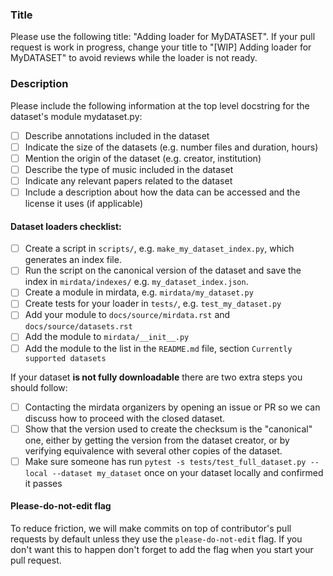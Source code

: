 ### Title

 Please use the following title: "Adding loader for MyDATASET". If your pull request is work in progress, change your title to "[WIP] Adding loader for MyDATASET" to avoid reviews while the loader is not ready.

### Description

Please include the following information at the top level docstring for the dataset's module mydataset.py:

- [ ] Describe annotations included in the dataset
- [ ] Indicate the size of the datasets (e.g. number files and duration, hours)
- [ ] Mention the origin of the dataset (e.g. creator, institution)
- [ ] Describe the type of music included in the dataset
- [ ] Indicate any relevant papers related to the dataset
- [ ] Include a description about how the data can be accessed and the license it uses (if applicable)

#### Dataset loaders checklist:

- [ ] Create a script in `scripts/`, e.g. `make_my_dataset_index.py`, which generates an index file.
- [ ] Run the script on the canonical version of the dataset and save the index in `mirdata/indexes/` e.g. `my_dataset_index.json`.
- [ ] Create a module in mirdata, e.g. `mirdata/my_dataset.py`
- [ ] Create tests for your loader in `tests/`, e.g. `test_my_dataset.py`
- [ ] Add your module to `docs/source/mirdata.rst` and `docs/source/datasets.rst`
- [ ] Add the module to `mirdata/__init__.py`
- [ ] Add the module to the list in the `README.md` file, section `Currently supported datasets`

If your dataset **is not fully downloadable** there are two extra steps you should follow:
- [ ] Contacting the mirdata organizers by opening an issue or PR so we can discuss how to proceed with the closed dataset.
- [ ] Show that the version used to create the checksum is the "canonical" one, either by getting the version from the dataset creator, or by verifying equivalence with several other copies of the dataset.
- [ ] Make sure someone has run `pytest -s tests/test_full_dataset.py --local --dataset my_dataset` once on your dataset locally and confirmed it passes

#### Please-do-not-edit flag
To reduce friction, we will make commits on top of contributor's pull requests by default unless they use the `please-do-not-edit` flag. If you don't want this to happen don't forget to add the flag when you start your pull request.
